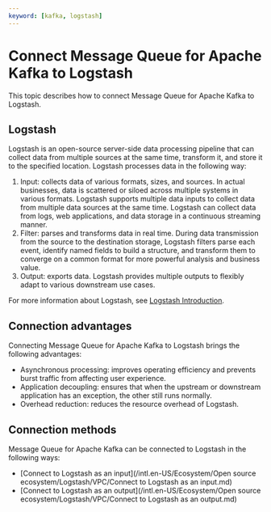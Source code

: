 ```yaml
---
keyword: [kafka, logstash]
---
```


# Connect Message Queue for Apache Kafka to Logstash

This topic describes how to connect Message Queue for Apache Kafka to Logstash.

## Logstash

Logstash is an open-source server-side data processing pipeline that can collect data from multiple sources at the same time, transform it, and store it to the specified location. Logstash processes data in the following way:

1.  Input: collects data of various formats, sizes, and sources. In actual businesses, data is scattered or siloed across multiple systems in various formats. Logstash supports multiple data inputs to collect data from multiple data sources at the same time. Logstash can collect data from logs, web applications, and data storage in a continuous streaming manner.
2.  Filter: parses and transforms data in real time. During data transmission from the source to the destination storage, Logstash filters parse each event, identify named fields to build a structure, and transform them to converge on a common format for more powerful analysis and business value.
3.  Output: exports data. Logstash provides multiple outputs to flexibly adapt to various downstream use cases.

For more information about Logstash, see [Logstash Introduction](https://www.elastic.co/guide/en/logstash/current/introduction.html).

## Connection advantages

Connecting Message Queue for Apache Kafka to Logstash brings the following advantages:

-   Asynchronous processing: improves operating efficiency and prevents burst traffic from affecting user experience.
-   Application decoupling: ensures that when the upstream or downstream application has an exception, the other still runs normally.
-   Overhead reduction: reduces the resource overhead of Logstash.

## Connection methods

Message Queue for Apache Kafka can be connected to Logstash in the following ways:

-   [Connect to Logstash as an input](/intl.en-US/Ecosystem/Open source ecosystem/Logstash/VPC/Connect to Logstash as an input.md)
-   [Connect to Logstash as an output](/intl.en-US/Ecosystem/Open source ecosystem/Logstash/VPC/Connect to Logstash as an output.md)

